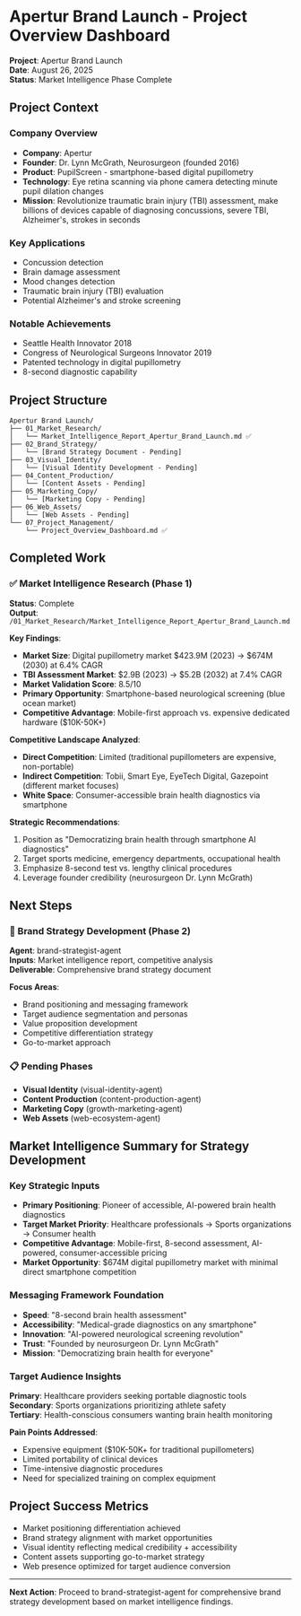 # Apertur Brand Launch - Project Overview Dashboard
**Project**: Apertur Brand Launch  
**Date**: August 26, 2025  
**Status**: Market Intelligence Phase Complete

## Project Context
### Company Overview
- **Company**: Apertur
- **Founder**: Dr. Lynn McGrath, Neurosurgeon (founded 2016)
- **Product**: PupilScreen - smartphone-based digital pupillometry
- **Technology**: Eye retina scanning via phone camera detecting minute pupil dilation changes
- **Mission**: Revolutionize traumatic brain injury (TBI) assessment, make billions of devices capable of diagnosing concussions, severe TBI, Alzheimer's, strokes in seconds

### Key Applications
- Concussion detection
- Brain damage assessment  
- Mood changes detection
- Traumatic brain injury (TBI) evaluation
- Potential Alzheimer's and stroke screening

### Notable Achievements
- Seattle Health Innovator 2018
- Congress of Neurological Surgeons Innovator 2019
- Patented technology in digital pupillometry
- 8-second diagnostic capability

## Project Structure
```
Apertur Brand Launch/
├── 01_Market_Research/
│   └── Market_Intelligence_Report_Apertur_Brand_Launch.md ✅
├── 02_Brand_Strategy/
│   └── [Brand Strategy Document - Pending]
├── 03_Visual_Identity/
│   └── [Visual Identity Development - Pending]
├── 04_Content_Production/
│   └── [Content Assets - Pending]
├── 05_Marketing_Copy/
│   └── [Marketing Copy - Pending]
├── 06_Web_Assets/
│   └── [Web Assets - Pending]
└── 07_Project_Management/
    └── Project_Overview_Dashboard.md ✅
```

## Completed Work

### ✅ Market Intelligence Research (Phase 1)
**Status**: Complete  
**Output**: `/01_Market_Research/Market_Intelligence_Report_Apertur_Brand_Launch.md`

**Key Findings**:
- **Market Size**: Digital pupillometry market $423.9M (2023) → $674M (2030) at 6.4% CAGR
- **TBI Assessment Market**: $2.9B (2023) → $5.2B (2032) at 7.4% CAGR  
- **Market Validation Score**: 8.5/10
- **Primary Opportunity**: Smartphone-based neurological screening (blue ocean market)
- **Competitive Advantage**: Mobile-first approach vs. expensive dedicated hardware ($10K-50K+)

**Competitive Landscape Analyzed**:
- **Direct Competition**: Limited (traditional pupillometers are expensive, non-portable)
- **Indirect Competition**: Tobii, Smart Eye, EyeTech Digital, Gazepoint (different market focuses)
- **White Space**: Consumer-accessible brain health diagnostics via smartphone

**Strategic Recommendations**:
1. Position as "Democratizing brain health through smartphone AI diagnostics"
2. Target sports medicine, emergency departments, occupational health
3. Emphasize 8-second test vs. lengthy clinical procedures
4. Leverage founder credibility (neurosurgeon Dr. Lynn McGrath)

## Next Steps

### 🔄 Brand Strategy Development (Phase 2)
**Agent**: brand-strategist-agent  
**Inputs**: Market intelligence report, competitive analysis  
**Deliverable**: Comprehensive brand strategy document  

**Focus Areas**:
- Brand positioning and messaging framework
- Target audience segmentation and personas  
- Value proposition development
- Competitive differentiation strategy
- Go-to-market approach

### 📋 Pending Phases
- **Visual Identity** (visual-identity-agent)
- **Content Production** (content-production-agent)  
- **Marketing Copy** (growth-marketing-agent)
- **Web Assets** (web-ecosystem-agent)

## Market Intelligence Summary for Strategy Development

### Key Strategic Inputs
- **Primary Positioning**: Pioneer of accessible, AI-powered brain health diagnostics
- **Target Market Priority**: Healthcare professionals → Sports organizations → Consumer health
- **Competitive Advantage**: Mobile-first, 8-second assessment, AI-powered, consumer-accessible pricing
- **Market Opportunity**: $674M digital pupillometry market with minimal direct smartphone competition

### Messaging Framework Foundation
- **Speed**: "8-second brain health assessment"
- **Accessibility**: "Medical-grade diagnostics on any smartphone"  
- **Innovation**: "AI-powered neurological screening revolution"
- **Trust**: "Founded by neurosurgeon Dr. Lynn McGrath"
- **Mission**: "Democratizing brain health for everyone"

### Target Audience Insights
**Primary**: Healthcare providers seeking portable diagnostic tools
**Secondary**: Sports organizations prioritizing athlete safety  
**Tertiary**: Health-conscious consumers wanting brain health monitoring

**Pain Points Addressed**:
- Expensive equipment ($10K-50K+ for traditional pupillometers)
- Limited portability of clinical devices
- Time-intensive diagnostic procedures
- Need for specialized training on complex equipment

## Project Success Metrics
- Market positioning differentiation achieved
- Brand strategy alignment with market opportunities
- Visual identity reflecting medical credibility + accessibility
- Content assets supporting go-to-market strategy
- Web presence optimized for target audience conversion

---
**Next Action**: Proceed to brand-strategist-agent for comprehensive brand strategy development based on market intelligence findings.